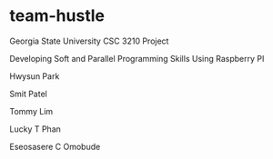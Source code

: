 # team-hustle

Georgia State University CSC 3210 Project

Developing Soft and Parallel Programming Skills Using Raspberry PI


Hwysun Park

Smit Patel

Tommy Lim

Lucky T Phan

Eseosasere C Omobude
